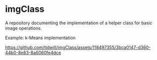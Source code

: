 # imgClass
A repository documenting the implementation of a helper class for basic image operations. 


Example: k-Means implementation


https://github.com/tjdwill/imgClass/assets/118497355/3bca0147-d360-44b0-8e83-8a6060fe4dce

